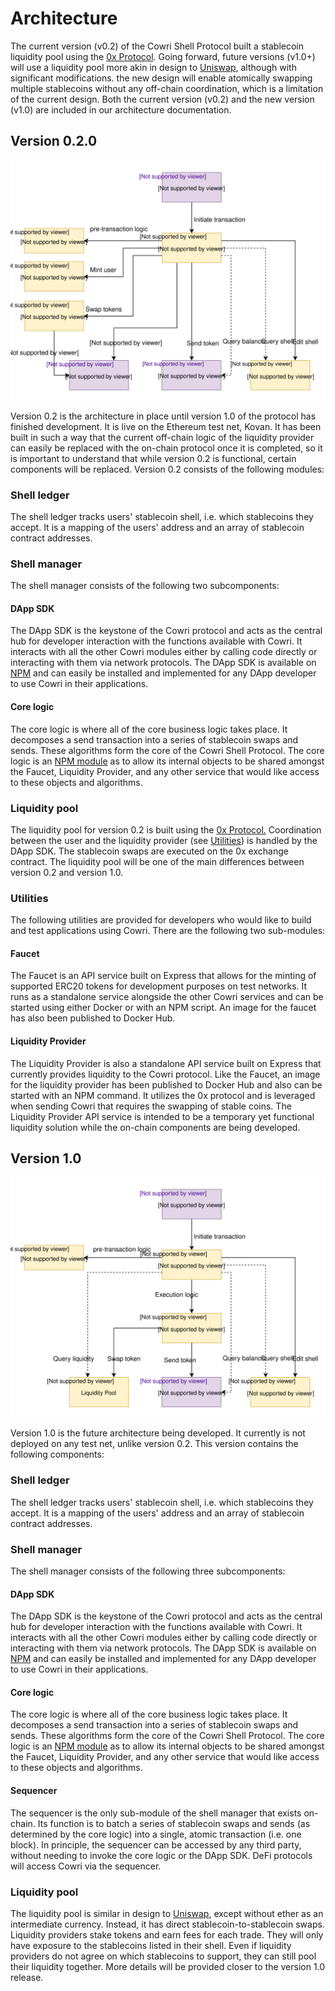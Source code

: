 # Architecture

The current version \(v0.2\) of the Cowri Shell Protocol built a stablecoin liquidity pool using the [0x Protocol](https://0x.org/). Going forward, future versions \(v1.0+\) will use a liquidity pool more akin in design to [Uniswap](https://uniswap.io/), although with significant modifications. the new design will enable atomically swapping multiple stablecoins without any off-chain coordination, which is a limitation of the current design. Both the current version \(v0.2\) and the new version \(v1.0\) are included in our architecture documentation.

## Version 0.2.0

![](../.gitbook/assets/architecture-v0.2%20%281%29.svg)

Version 0.2 is the architecture in place until version 1.0 of the protocol has finished development. It is live on the Ethereum test net, Kovan. It has been built in such a way that the current off-chain logic of the liquidity provider can easily be replaced with the on-chain protocol once it is completed, so it is important to understand that while version 0.2 is functional, certain components will be replaced. Version 0.2 consists of the following modules:

### Shell ledger

The shell ledger tracks users' stablecoin shell, i.e. which stablecoins they accept. It is a mapping of the users' address and an array of stablecoin contract addresses.

### Shell manager

The shell manager consists of the following two subcomponents:

#### DApp SDK

The DApp SDK is the keystone of the Cowri protocol and acts as the central hub for developer interaction with the functions available with Cowri. It interacts with all the other Cowri modules either by calling code directly or interacting with them via network protocols. The DApp SDK is available on [NPM](https://www.npmjs.com/package/@cowri/dapp-sdk) and can easily be installed and implemented for any DApp developer to use Cowri in their applications.

#### Core logic

The core logic is where all of the core business logic takes place. It decomposes a send transaction into a series of stablecoin swaps and sends. These algorithms form the core of the Cowri Shell Protocol. The core logic is an [NPM module](https://www.npmjs.com/package/@cowri/core) as to allow its internal objects to be shared amongst the Faucet, Liquidity Provider, and any other service that would like access to these objects and algorithms.

### Liquidity pool

The liquidity pool for version 0.2 is built using the [0x Protocol.](https://0x.org/) Coordination between the user and the liquidity provider \(see [Utilities](architecture.md#utilities)\) is handled by the DApp SDK. The stablecoin swaps are executed on the 0x exchange contract. The liquidity pool will be one of the main differences between version 0.2 and version 1.0.

### Utilities

The following utilities are provided for developers who would like to build and test applications using Cowri. There are the following two sub-modules:

#### Faucet

The Faucet is an API service built on Express that allows for the minting of supported ERC20 tokens for development purposes on test networks. It runs as a standalone service alongside the other Cowri services and can be started using either Docker or with an NPM script. An image for the faucet has also been published to Docker Hub.

#### Liquidity Provider

The Liquidity Provider is also a standalone API service built on Express that currently provides liquidity to the Cowri protocol. Like the Faucet, an image for the liquidity provider has been published to Docker Hub and also can be started with an NPM command. It utilizes the 0x protocol and is leveraged when sending Cowri that requires the swapping of stable coins. The Liquidity Provider API service is intended to be a temporary yet functional liquidity solution while the on-chain components are being developed.

## Version 1.0

![](../.gitbook/assets/architecture-v1.0.svg)

Version 1.0 is the future architecture being developed. It currently is not deployed on any test net, unlike version 0.2. This version contains the following components:

### Shell ledger

The shell ledger tracks users' stablecoin shell, i.e. which stablecoins they accept. It is a mapping of the users' address and an array of stablecoin contract addresses.

### Shell manager

The shell manager consists of the following three subcomponents:

#### DApp SDK

The DApp SDK is the keystone of the Cowri protocol and acts as the central hub for developer interaction with the functions available with Cowri. It interacts with all the other Cowri modules either by calling code directly or interacting with them via network protocols. The DApp SDK is available on [NPM](https://www.npmjs.com/package/@cowri/dapp-sdk) and can easily be installed and implemented for any DApp developer to use Cowri in their applications.

#### Core logic

The core logic is where all of the core business logic takes place. It decomposes a send transaction into a series of stablecoin swaps and sends. These algorithms form the core of the Cowri Shell Protocol. The core logic is an [NPM module](https://www.npmjs.com/package/@cowri/core) as to allow its internal objects to be shared amongst the Faucet, Liquidity Provider, and any other service that would like access to these objects and algorithms.

#### Sequencer

The sequencer is the only sub-module of the shell manager that exists on-chain. Its function is to batch a series of stablecoin swaps and sends \(as determined by the core logic\) into a single, atomic transaction \(i.e. one block\). In principle, the sequencer can be accessed by any third party, without needing to invoke the core logic or the DApp SDK. DeFi protocols will access Cowri via the sequencer.

### Liquidity pool

The liquidity pool is similar in design to [Uniswap](https://uniswap.io/), except without ether as an intermediate currency. Instead, it has direct stablecoin-to-stablecoin swaps. Liquidity providers stake tokens and earn fees for each trade. They will only have exposure to the stablecoins listed in their shell. Even if liquidity providers do not agree on which stablecoins to support, they can still pool their liquidity together. More details will be provided closer to the version 1.0 release.

